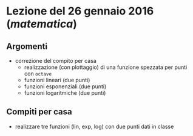 # Lezione del 26 gennaio 2016 (*matematica*)

## Argomenti

* correzione del compito per casa
  * realizzazione (con plottaggio) di una funzione spezzata per punti con
    `octave`
  * funzioni lineari (due punti)
  * funzioni esponenziali (due punti)
  * funzioni logaritmiche (due punti)

## Compiti per casa

* realizzare tre funzioni (lin, exp, log) con due punti dati in classe
